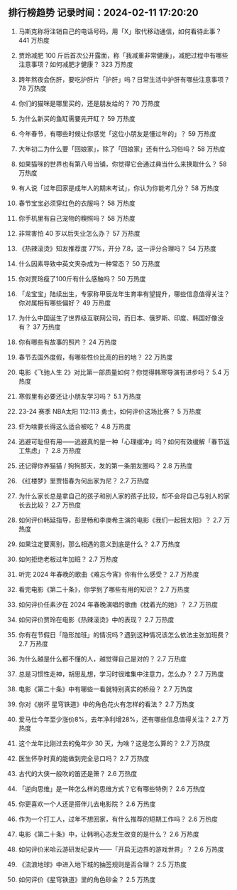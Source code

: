 
## 排行榜趋势 记录时间：2024-02-11 17:20:20
  
  1. 马斯克称将注销自己的电话号码，用「X」取代移动通信，如何看待此事？ 441 万热度
    
  2. 贾玲减肥 100 斤后首次公开露面，称「我减重非常健康」，减肥过程中有哪些注意事项？如何减肥才健康？ 323 万热度
    
  3. 跨年熬夜会伤肝，要吃护肝片「护肝」吗？日常生活中护肝有哪些注意事项？ 78 万热度
    
  4. 你们的猫咪是哪里买的，还是朋友给的？ 70 万热度
    
  5. 为什么新买的鱼缸需要先开缸？ 59 万热度
    
  6. 今年春节，有哪些时候让你感觉「这位小朋友是懂过年的」？ 59 万热度
    
  7. 大年初二为什么要「回娘家」，除了「回娘家」还有什么习俗吗？ 58 万热度
    
  8. 如果猫咪的世界也有第八号当铺，你觉得它会通过典当什么来换取什么？ 58 万热度
    
  9. 有人说「过年回家是成年人的期末考试」，你认为你能考几分？ 58 万热度
    
  10. 春节宝宝必须穿红色的衣服吗？ 58 万热度
    
  11. 你手机里有自己宠物的糗照吗？ 58 万热度
    
  12. 非常害怕 40 岁以后失业怎么办？ 57 万热度
    
  13. 《热辣滚烫》知友推荐度 77%，开分 7.8，这一评分合理吗？ 54 万热度
    
  14. 什么因素导致中英文夹杂成为一种常态？ 50 万热度
    
  15. 你对贾玲瘦了100斤有什么感触吗？ 50 万热度
    
  16. 「龙宝宝」陆续出生，专家称甲辰龙年生育率有望提升，哪些信息值得关注？你对属相有哪些偏好？ 49 万热度
    
  17. 为什么中国诞生了世界级互联网公司，而日本、俄罗斯、印度、韩国好像没有？ 37 万热度
    
  18. 你有哪些有故事的照片？ 24 万热度
    
  19. 春节去国外度假，有哪些性价比高的目的地？ 22 万热度
    
  20. 电影《飞驰人生 2》对比第一部质量如何？你觉得韩寒导演有进步吗？ 5.4 万热度
    
  21. 寒假里有必要还让小朋友学习吗？ 5.1 万热度
    
  22. 23-24 赛季 NBA太阳 112:113 勇士，如何评价这场比赛？ 5 万热度
    
  23. 虾为啥要长得这么适合被吃？ 4.8 万热度
    
  24. 逃避可耻但有用——逃避真的是一种「心理缓冲」吗？如何有效缓解「春节返工焦虑」？ 2.8 万热度
    
  25. 还记得你养猫猫 / 狗狗那天，发的第一条朋友圈吗？ 2.8 万热度
    
  26. 《红楼梦》里贾惜春为何出家为尼？ 2.7 万热度
    
  27. 为什么家长总是拿自己的孩子和别人家的孩子比较，却不会将自己与别人的家长去比较？ 2.7 万热度
    
  28. 如何评价韩延指导，彭昱畅和李庚希主演的电影《我们一起摇太阳》？ 2.7 万热度
    
  29. 如果注定要离别，那么相遇的意义到底是什么？ 2.7 万热度
    
  30. 如何拒绝老板过年加班？ 2.7 万热度
    
  31. 听完 2024 年春晚的歌曲《难忘今宵》你有什么感受？ 2.7 万热度
    
  32. 看完电影《第二十条》，你学到了哪些有用的知识？ 2.7 万热度
    
  33. 如何评价任素汐在 2024 年春晚演唱的歌曲《枕着光的她》？ 2.7 万热度
    
  34. 如何评价贾玲在电影《热辣滚烫》中的表现？ 2.7 万热度
    
  35. 你有在节假日「隐形加班」的情况吗？遇到这种情况该怎么依法主张加班费？ 2.7 万热度
    
  36. 为什么越是什么都不懂的人，越觉得自己是对的？ 2.7 万热度
    
  37. 总是习惯性走神，胡思乱想，学习时很难集中注意力，怎么办？ 2.7 万热度
    
  38. 电影《第二十条》中有哪些一看就特别真实的桥段？ 2.7 万热度
    
  39. 你对《崩坏 星穹铁道》中的角色花火有怎样的看法？ 2.7 万热度
    
  40. 爱马仕今年至少涨价8%，去年净利增28%，还有哪些信息值得关注？ 2.7 万热度
    
  41. 这个龙年比刚过去的兔年少 30 天，为啥？这是怎么算的？ 2.7 万热度
    
  42. 医生怀孕时真的能做到完全忌口吗？ 2.7 万热度
    
  43. 古代的大侠一般吹的笛还是箫？ 2.6 万热度
    
  44. 「逆向思维」是一种怎么样的思维方式？它有哪些特例？ 2.6 万热度
    
  45. 你更喜欢一个人还是搭伴儿去电影院？ 2.6 万热度
    
  46. 作为一个打工人，过年不想回家，有什么推荐的短期工作吗？ 2.6 万热度
    
  47. 电影《第二十条》中，让韩明心态发生改变的是什么？ 2.6 万热度
    
  48. 如何评价米哈云游研发纪录片——「开启无边界的游戏世界」？ 2.6 万热度
    
  49. 《流浪地球》中进入地下城的抽签规则是否合理？ 2.5 万热度
    
  50. 如何评价《星穹铁道》里的角色砂金？ 2.5 万热度
    